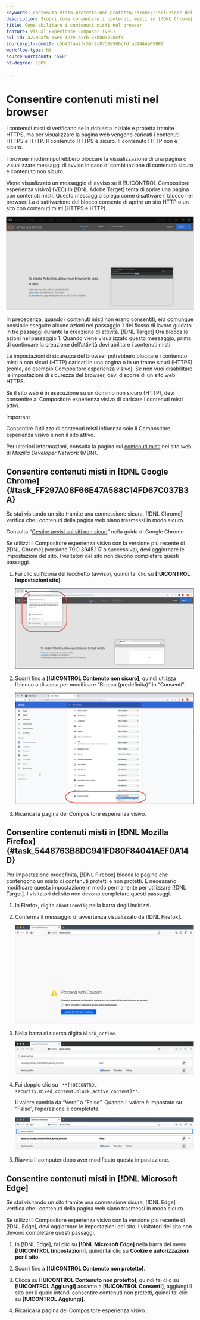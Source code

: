 ```yaml
---
keywords: contenuto misto;protetto;non protetto;chrome;risoluzione dei problemi;vec;compositore esperienza visivo;non sicuro;http;https;firefox;internet explorer
description: Scopri come consentire i contenuti misti in [!DNL Chrome] , [!DNL Firefox] e  [!DNL Edge].
title: Come abilitare i contenuti misti nel browser
feature: Visual Experience Composer (VEC)
exl-id: a2209af6-65e5-427e-b2cb-53b803728ef3
source-git-commit: c5b43faa2fc55c2c8737e586cfdfaa1444a05880
workflow-type: ht
source-wordcount: '560'
ht-degree: 100%

---
```


# Consentire contenuti misti nel browser

I contenuti misti si verificano se la richiesta iniziale è protetta tramite HTTPS, ma per visualizzare la pagina web vengono caricati i contenuti HTTPS *e* HTTP. Il contenuto HTTPS è sicuro. Il contenuto HTTP non è sicuro.

I browser moderni potrebbero bloccare la visualizzazione di una pagina o visualizzare messaggi di avviso in caso di combinazione di contenuto sicuro e contenuto non sicuro.

Viene visualizzato un messaggio di avviso se il [!UICONTROL Compositore esperienza visivo] (VEC) in [!DNL Adobe Target] tenta di aprire una pagina con contenuti misti. Questo messaggio spiega come disattivare il blocco nel browser. La disattivazione del blocco consente di aprire un sito HTTP o un sito con contenuti misti (HTTPS e HTTP).

![Avviso contenuti misti](/help/main/c-experiences/c-visual-experience-composer/r-troubleshoot-composer/assets/mixed_content_warning.png)

In precedenza, quando i contenuti misti non erano consentiti, era comunque possibile eseguire alcune azioni nel passaggio 1 del flusso di lavoro guidato in tre passaggi durante la creazione di attività. [!DNL Target] Ora blocca le azioni nel passaggio 1. Quando viene visualizzato questo messaggio, prima di continuare la creazione dell’attività devi abilitare i contenuti misti.

Le impostazioni di sicurezza del browser potrebbero bloccare i contenuto misti o non sicuri (HTTP) caricati in una pagina o in un frame sicuri (HTTPS) (come, ad esempio Compositore esperienza visivo). Se non vuoi disabilitare le impostazioni di sicurezza del browser, devi disporre di un sito web HTTPS.

Se il sito web è in esecuzione su un dominio non sicuro (HTTP), devi consentire al Compositore esperienza visivo di caricare i contenuti misti attivi.

>[!IMPORTANT]
>
>Consentire l’utilizzo di contenuti misti influenza solo il Compositore esperienza visivo e non il sito attivo.

Per ulteriori informazioni, consulta la pagina sui [contenuti misti](https://developer.mozilla.org/en-US/docs/Web/Security/Mixed_content) nel sito web di *Mozilla Developer Network* (MDN).

## Consentire contenuti misti in [!DNL Google Chrome] {#task_FF297A08F66E47A588C14FD67C037B3A}

Se stai visitando un sito tramite una connessione sicura, [!DNL Chrome] verifica che i contenuti della pagina web siano trasmessi in modo sicuro.

Consulta “[Gestire avvisi sui siti non sicuri](https://support.google.com/chrome/answer/99020?hl=it)” nella guida di Google Chrome.

Se utilizzi il Compositore esperienza visivo con la versione più recente di [!DNL Chrome] (versione 79.0.3945.117 o successiva), devi aggiornare le impostazioni del sito. I visitatori del sito non devono completare questi passaggi.

1. Fai clic sull’icona del lucchetto (avviso), quindi fai clic su **[!UICONTROL Impostazioni sito]**.

   ![Impostazioni sito](/help/main/c-experiences/c-visual-experience-composer/r-troubleshoot-composer/assets/site-settings.png)

1. Scorri fino a **[!UICONTROL Contenuto non sicuro]**, quindi utilizza l’elenco a discesa per modificare “Blocca (predefinita)” in “Consenti”.

   ![Contenuto non sicuro](/help/main/c-experiences/c-visual-experience-composer/r-troubleshoot-composer/assets/insecure-content.png)

1. Ricarica la pagina del Compositore esperienza visivo.

## Consentire contenuti misti in [!DNL Mozilla Firefox] {#task_5448763B8DC941FD80F84041AEF0A14D}

Per impostazione predefinita, [!DNL Firebox] blocca le pagine che contengono un misto di contenuti protetti e non protetti. È necessario modificare questa impostazione in modo permanente per utilizzare [!DNL Target]. I visitatori del sito non devono completare questi passaggi.

1. In Firefox, digita `about:config` nella barra degli indirizzi.
1. Conferma il messaggio di avvertenza visualizzato da [!DNL Firefox].

   ![Avvertenza di Firefox](/help/main/c-experiences/c-visual-experience-composer/r-troubleshoot-composer/assets/firefox.png)

1. Nella barra di ricerca digita `block_active`.

   ![Impostazione block_active di Firefox](/help/main/c-experiences/c-visual-experience-composer/r-troubleshoot-composer/assets/firefox3.png)

1. Fai doppio clic su ` **[!UICONTROL security.mixed_content.block_active_content]**`.

   Il valore cambia da “Vero” a “Falso”. Quando il valore è impostato su “False”, l’operazione è completata.

   ![Sicurezza di Firefox](/help/main/c-experiences/c-visual-experience-composer/r-troubleshoot-composer/assets/firefox2.png)

1. Riavvia il computer dopo aver modificato questa impostazione.

## Consentire contenuti misti in [!DNL Microsoft Edge]

Se stai visitando un sito tramite una connessione sicura, [!DNL Edge] verifica che i contenuti della pagina web siano trasmessi in modo sicuro.

Se utilizzi il Compositore esperienza visivo con la versione più recente di [!DNL Edge], devi aggiornare le impostazioni del sito. I visitatori del sito non devono completare questi passaggi.

1. In [!DNL Edge], fai clic su **[!DNL Microsoft Edge]** nella barra del menu **[!UICONTROL Impostazioni]**, quindi fai clic su **Cookie e autorizzazioni per il sito**.

1. Scorri fino a **[!UICONTROL Contenuto non protetto]**.

1. Clicca su **[!UICONTROL Contenuto non protetto]**, quindi fai clic su **[!UICONTROL Aggiungi]** accanto a **[!UICONTROL Consenti]**, aggiungi il sito per il quale intendi consentire contenuti non protetti, quindi fai clic su **[!UICONTROL Aggiungi]**.

1. Ricarica la pagina del Compositore esperienza visivo.
